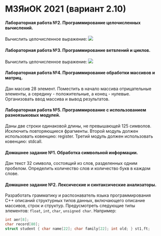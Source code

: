 # МЗЯиОК 2021 (вариант 2.10)
#### Лабораторная работа №2. Программирование целочисленных вычислений.
Вычислить целочисленное выражение:
![](https://latex.codecogs.com/svg.image?b&space;=&space;(m&space;-&space;5)&space;*&space;(m&space;&plus;&space;2)&space;&plus;&space;m&space;&plus;&space;\frac{a}{2})
#### Лабораторная работа №3. Программирование ветвлений и циклов.
Вычислить целочисленное выражение:
![](https://i.imgur.com/iGIZmCv.jpg?2)
#### Лабораторная работа №4. Программирование обработки массивов и матриц.
Дан массив 28 элемент. Поместить в начало массива отрицательные элементы, а середину - положительные, а конец - нулевые. Организовать ввод массива и вывод результатов.
#### Лабораторная работa №5. Программирование с использованием разноязыковых модулей.
Даны две строки одинаковой длины, не превышающей 125 символов. Исключить повторяющиеся фрагменты.
Второй модуль должен использовать ковенцию: register.
Третий модуль должен использовать ковенцию: stdcall.
#### Домашнее задание №1. Обработка символьной информации.
Дан текст 32 символа, состоящий из слов, разделенных одним пробелом. Определить количество слов и количество букв в каждом слове.
#### Домашнее задание №2. Лексические и синтаксические анализаторы.
Разработать грамматику и распознаватель языка программирования C++ описаний структурных типов данных, включающего описание массивов, строк и структур. Предусмотреть следующие типы элементов: `float`, `int`, `char`, `unsigned char`. Например:
```cpp
int aer[8];
char record[80];
struct student { char name[22]; char family[22]; int old; } st1,ft;
```